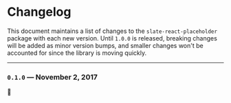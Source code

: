 # Changelog

This document maintains a list of changes to the `slate-react-placeholder` package with each new version. Until `1.0.0` is released, breaking changes will be added as minor version bumps, and smaller changes won't be accounted for since the library is moving quickly.

---

### `0.1.0` — November 2, 2017

:tada:
